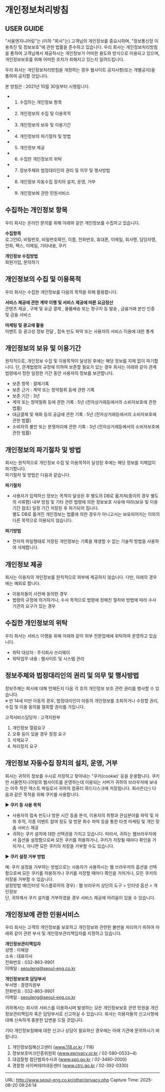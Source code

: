 # 개인정보처리방침

## USER GUIDE

"서울엔지니어링"는 (이하 "회사"는) 고객님의 개인정보를 중요시하며, "정보통신망 이용촉진 및 정보보호"에 관한 법률을 준수하고 있습니다. 우리 회사는 개인정보처리방침을 통하여 고객님께서 제공하시는 개인정보가 어떠한 용도와 방식으로 이용되고 있으며, 개인정보보호를 위해 어떠한 조치가 취해지고 있는지 알려드립니다.

우리 회사는 개인정보처리방침을 개정하는 경우 웹사이트 공지사항(또는 개별공지)을 통하여 공지할 것입니다.

본 방침은 : 2021년 10월 30일부터 시행됩니다.

*   1. 수집하는 개인정보 항목
*   2. 개인정보의 수집 및 이용목적
*   3. 개인정보의 보유 및 이용기간
*   4. 개인정보의 파기절차 및 방법
*   5. 개인정보 제공
*   6. 수집한 개인정보의 위탁
*   7. 정보주체와 법정대리인의 권리 및 의무 및 행사방법
*   8. 개인정보 자동수집 장치의 설치, 운영, 거부
*   9. 개인정보에 관한 민원서비스

## 수집하는 개인정보 항목

우리 회사는 온라인 문의를 위해 아래와 같은 개인정보를 수집하고 있습니다.

**수집항목**  
로그인ID, 비밀번호, 비밀번호확인, 이름, 전화번호, 휴대폰, 이메일, 회사명, 담당자명, 전화, 팩스, 이메일, 기타내용, 쿠키

**개인정보 수집방법**  
회원가입, 문의하기

## 개인정보의 수집 및 이용목적

우리 회사는 수집한 개인정보를 다음의 목적을 위해 활용합니다.  

**서비스 제공에 관한 계약 이행 및 서비스 제공에 따른 요금정산**  
콘텐츠 제공 , 구매 및 요금 결제 , 물품배송 또는 청구지 등 발송 , 금융거래 본인 인증 및 금융 서비스

**마케팅 및 광고에 활용**  
이벤트 등 광고성 정보 전달 , 접속 빈도 파악 또는 사용자의 서비스 이용에 대한 통계

## 개인정보의 보유 및 이용기간

원칙적으로, 개인정보 수집 및 이용목적이 달성된 후에는 해당 정보를 지체 없이 파기합니다. 단, 관계법령의 규정에 의하여 보존할 필요가 있는 경우 회사는 아래와 같이 관계법령에서 정한 일정한 기간 동안 사용자의 정보를 보관합니다.

- 보존 항목 : 결제기록  
- 보존 근거 : 계약 또는 청약철회 등에 관한 기록  
- 보존 기간 : 3년  
- 계약 또는 청약철회 등에 관한 기록 : 5년 (전자상거래등에서의 소비자보호에 관한 법률)  
- 대금결제 및 재화 등의 공급에 관한 기록 : 5년 (전자상거래등에서의 소비자보호에 관한 법률)  
- 소비자의 불만 또는 분쟁처리에 관한 기록 : 3년 (전자상거래등에서의 소비자보호에 관한 법률)

## 개인정보의 파기절차 및 방법

회사는 원칙적으로 개인정보 수집 및 이용목적이 달성된 후에는 해당 정보를 지체없이 파기합니다.  
파기절차 및 방법은 다음과 같습니다.  

**파기절차**  
- 사용자가 입력하신 정보는 목적이 달성된 후 별도의 DB로 옮겨져(종이의 경우 별도의 서류함) 내부 방침 및 기타 관련 법령에 의한 정보보호 사유에 따라(보유 및 이용기간 참조) 일정 기간 저장된 후 파기되어 집니다.  
별도 DB로 옮겨진 개인정보는 법률에 의한 경우가 아니고서는 보유되어지는 이외의 다른 목적으로 이용되지 않습니다.

**파기방법**  
- 전자적 파일형태로 저장된 개인정보는 기록을 재생할 수 없는 기술적 방법을 사용하여 삭제합니다.

## 개인정보 제공

회사는 이용자의 개인정보를 원칙적으로 외부에 제공하지 않습니다. 다만, 아래의 경우에는 예외로 합니다.  

- 이용자들이 사전에 동의한 경우  
- 법령의 규정에 의거하거나, 수사 목적으로 법령에 정해진 절차와 방법에 따라 수사기관의 요구가 있는 경우

## 수집한 개인정보의 위탁

우리 회사는 서비스 이행을 위해 아래와 같이 외부 전문업체에 위탁하여 운영하고 있습니다.  

- 위탁 대상자 : 주식회사 쓰리웨이  
- 위탁업무 내용 : 웹사이트 및 시스템 관리

## 정보주체와 법정대리인의 권리 및 의무 및 행사방법

정보주체는 회사에 대해 언제든지 다음 각 호의 개인정보 보호 관련 권리를 행사할 수 있습니다.  
※ 만 14세 미만 아동의 경우, 법정대리인이 아동의 개인정보를 조회하거나 수정할 권리, 수집 및 이용 동의를 철회할 권리를 가집니다.

고객서비스담당자 : 고객지원부  
1. 개인정보 열람요구  
2. 오류 등이 있을 경우 정정 요구  
3. 삭제요구  
4. 처리정지 요구  

## 개인정보 자동수집 장치의 설치, 운영, 거부

회사는 귀하의 정보를 수시로 저장하고 찾아내는 "쿠키(cookie)’ 등을 운용합니다. 쿠키란 서울엔지니어링의 웹사이트를 운영하는데 이용되는 서버가 귀하의 브라우저에 보내는 아주 작은 텍스트 파일로서 귀하의 컴퓨터 하드디스크에 저장됩니다. 회사은(는) 다음과 같은 목적을 위해 쿠키를 사용합니다.  

**▶ 쿠키 등 사용 목적**  

- 사용자의 접속 빈도나 방문 시간 등을 분석, 이용자의 취향과 관심분야를 파악 및 자취 추적, 각종 이벤트 참여 정도 및 방문 회수 파악 등을 통한 타겟 마케팅 및 개인 맞춤 서비스 제공  
- 귀하는 쿠키 설치에 대한 선택권을 가지고 있습니다. 따라서, 귀하는 웹브라우저에서 옵션을 설정함으로써 모든 쿠키를 허용하거나, 쿠키가 저장될 때마다 확인을 거치거나, 아니면 모든 쿠키의 저장을 거부할 수도 있습니다.

**▶ 쿠키 설정 거부 방법**  

예: 쿠키 설정을 거부하는 방법으로는 사용자가 사용하시는 웹 브라우저의 옵션을 선택함으로써 모든 쿠키를 허용하거나 쿠키를 저장할 때마다 확인을 거치거나, 모든 쿠키의 저장을 거부할 수 있습니다.  
설정방법 예(인터넷 익스플로어의 경우) : 웹 브라우저 상단의 도구 > 인터넷 옵션 > 개인정보  
단, 귀하께서 쿠키 설치를 거부하였을 경우 서비스 제공에 어려움이 있을 수 있습니다.

## 개인정보에 관한 민원서비스

우리 회사는 고객의 개인정보를 보호하고 개인정보와 관련한 불만을 처리하기 위하여 아래와 같이 관련 부서 및 개인정보관리책임자를 지정하고 있습니다.

**개인정보관리책임자**  
성명 : 이해양  
소속 : 대표이사  
전화번호 : 032-863-9901  
이메일 : seouleng@seoul-eng.co.kr

**개인정보보호 담당부서**  
부서명 : 경영지원부  
전화번호 : 032-863-9901  
이메일 : seouleng@seoul-eng.co.kr

귀하께서는 회사의 서비스를 이용하시며 발생하는 모든 개인정보보호 관련 민원을 개인정보관리책임자 혹은 담당부서로 신고하실 수 있습니다. 회사는 이용자들의 신고사항에 대해 신속하게 충분한 답변을 드릴 것입니다.

기타 개인정보침해에 대한 신고나 상담이 필요하신 경우에는 아래 기관에 문의하시기 바랍니다.

1. 개인정보침해신고센터 (www.118.or.kr / 118)  
2. 정보보호마크인증위원회 (www.eprivacy.or.kr / 02-580-0533~4)  
3. 대검찰청 첨단범죄수사과 (www.spo.go.kr / 02-3480-2000)  
4. 경찰청 사이버테러대응센터 (www.ctrc.go.kr / 02-392-0330)

---
URL: http://www.seoul-eng.co.kr/other/privacy.php
Capture Time: 2025-08-20 09:24:14

